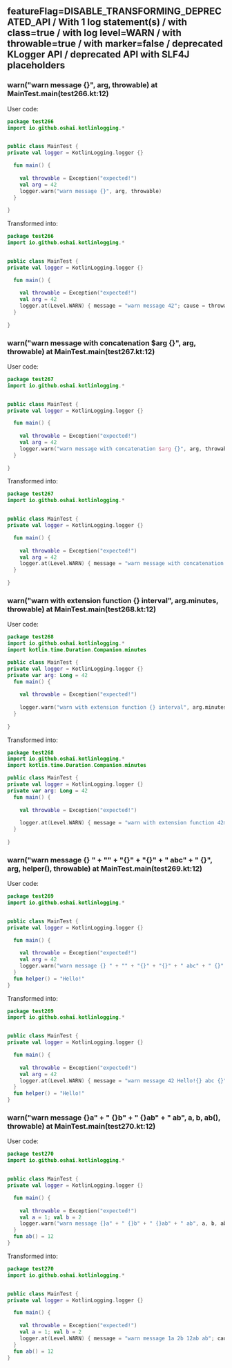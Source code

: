## featureFlag=DISABLE_TRANSFORMING_DEPRECATED_API / With 1 log statement(s) / with class=true / with log level=WARN / with throwable=true / with marker=false / deprecated KLogger API / deprecated API with SLF4J placeholders



###  warn("warn message {}", arg, throwable) at MainTest.main(test266.kt:12)

User code:
```kotlin
package test266
import io.github.oshai.kotlinlogging.*


public class MainTest {
private val logger = KotlinLogging.logger {}

  fun main() {
    
    val throwable = Exception("expected!")
    val arg = 42
    logger.warn("warn message {}", arg, throwable)
  }
  
}


```
  
Transformed into:
```kotlin
package test266
import io.github.oshai.kotlinlogging.*


public class MainTest {
private val logger = KotlinLogging.logger {}

  fun main() {
    
    val throwable = Exception("expected!")
    val arg = 42
    logger.at(Level.WARN) { message = "warn message 42"; cause = throwable; internalCompilerData = KLoggingEventBuilder.InternalCompilerData(messageTemplate = "warn message {}")
  }
  
}


```

###  warn("warn message with concatenation $arg {}", arg, throwable) at MainTest.main(test267.kt:12)

User code:
```kotlin
package test267
import io.github.oshai.kotlinlogging.*


public class MainTest {
private val logger = KotlinLogging.logger {}

  fun main() {
    
    val throwable = Exception("expected!")
    val arg = 42
    logger.warn("warn message with concatenation $arg {}", arg, throwable)
  }
  
}


```
  
Transformed into:
```kotlin
package test267
import io.github.oshai.kotlinlogging.*


public class MainTest {
private val logger = KotlinLogging.logger {}

  fun main() {
    
    val throwable = Exception("expected!")
    val arg = 42
    logger.at(Level.WARN) { message = "warn message with concatenation 42 42"; cause = throwable; internalCompilerData = KLoggingEventBuilder.InternalCompilerData(messageTemplate = "warn message with concatenation 42 {}")
  }
  
}


```

###  warn("warn with extension function {} interval", arg.minutes, throwable) at MainTest.main(test268.kt:12)

User code:
```kotlin
package test268
import io.github.oshai.kotlinlogging.*
import kotlin.time.Duration.Companion.minutes

public class MainTest {
private val logger = KotlinLogging.logger {}
private var arg: Long = 42
  fun main() {
    
    val throwable = Exception("expected!")
    
    logger.warn("warn with extension function {} interval", arg.minutes, throwable)
  }
  
}


```
  
Transformed into:
```kotlin
package test268
import io.github.oshai.kotlinlogging.*
import kotlin.time.Duration.Companion.minutes

public class MainTest {
private val logger = KotlinLogging.logger {}
private var arg: Long = 42
  fun main() {
    
    val throwable = Exception("expected!")
    
    logger.at(Level.WARN) { message = "warn with extension function 42m interval"; cause = throwable; internalCompilerData = KLoggingEventBuilder.InternalCompilerData(messageTemplate = "warn with extension function {} interval")
  }
  
}


```

###  warn("warn message {} " + "" + "{}" + "{}" + " abc" + " {}", arg, helper(), throwable) at MainTest.main(test269.kt:12)

User code:
```kotlin
package test269
import io.github.oshai.kotlinlogging.*


public class MainTest {
private val logger = KotlinLogging.logger {}

  fun main() {
    
    val throwable = Exception("expected!")
    val arg = 42
    logger.warn("warn message {} " + "" + "{}" + "{}" + " abc" + " {}", arg, helper(), throwable)
  }
  fun helper() = "Hello!"
}


```
  
Transformed into:
```kotlin
package test269
import io.github.oshai.kotlinlogging.*


public class MainTest {
private val logger = KotlinLogging.logger {}

  fun main() {
    
    val throwable = Exception("expected!")
    val arg = 42
    logger.at(Level.WARN) { message = "warn message 42 Hello!{} abc {}"; cause = throwable; internalCompilerData = KLoggingEventBuilder.InternalCompilerData(messageTemplate = "warn message {} {}{} abc {}")
  }
  fun helper() = "Hello!"
}


```

###  warn("warn message {}a" + " {}b" + " {}ab" + " ab", a, b, ab(), throwable) at MainTest.main(test270.kt:12)

User code:
```kotlin
package test270
import io.github.oshai.kotlinlogging.*


public class MainTest {
private val logger = KotlinLogging.logger {}

  fun main() {
    
    val throwable = Exception("expected!")
    val a = 1; val b = 2
    logger.warn("warn message {}a" + " {}b" + " {}ab" + " ab", a, b, ab(), throwable)
  }
  fun ab() = 12
}


```
  
Transformed into:
```kotlin
package test270
import io.github.oshai.kotlinlogging.*


public class MainTest {
private val logger = KotlinLogging.logger {}

  fun main() {
    
    val throwable = Exception("expected!")
    val a = 1; val b = 2
    logger.at(Level.WARN) { message = "warn message 1a 2b 12ab ab"; cause = throwable; internalCompilerData = KLoggingEventBuilder.InternalCompilerData(messageTemplate = "warn message {}a {}b {}ab ab")
  }
  fun ab() = 12
}


```
